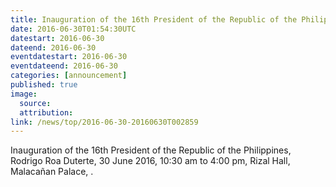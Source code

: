 ```yaml
---
title: Inauguration of the 16th President of the Republic of the Philippines
date: 2016-06-30T01:54:30UTC
datestart: 2016-06-30
dateend: 2016-06-30
eventdatestart: 2016-06-30
eventdateend: 2016-06-30
categories: [announcement]
published: true
image:
  source:
  attribution:
link: /news/top/2016-06-30-20160630T002859
---
```


Inauguration of the 16th President of the Republic of the Philippines, Rodrigo Roa Duterte, 30 June 2016, 10:30 am to 4:00 pm, Rizal Hall, Malacañan Palace, .
